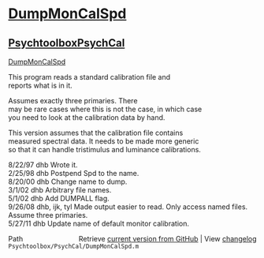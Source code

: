 # [DumpMonCalSpd](DumpMonCalSpd)
## [Psychtoolbox](Psychtoolbox)[PsychCal](PsychCal)

[DumpMonCalSpd](DumpMonCalSpd)  
  
This program reads a standard calibration file and  
reports what is in it.  
  
Assumes exactly three primaries.  There  
may be rare cases where this is not the case, in which case  
you need to look at the calibration data by hand.  
  
This version assumes that the calibration file contains  
measured spectral data.  It needs to be made more generic  
so that it can handle tristimulus and luminance calibrations.  
  
8/22/97  dhb  Wrote it.  
2/25/98  dhb  Postpend Spd to the name.  
8/20/00  dhb  Change name to dump.  
3/1/02   dhb  Arbitrary file names.  
5/1/02   dhb  Add DUMPALL flag.  
9/26/08  dhb, ijk, tyl  Made output easier to read.  Only access named files.  
              Assume three primaries.  
5/27/11  dhb  Update name of default monitor calibration.  




<div class="code_header" style="text-align:right;">
  <span style="float:left;">Path&nbsp;&nbsp;</span> <span class="counter">Retrieve <a href=
  "https://raw.github.com/Psychtoolbox-3/Psychtoolbox-3/beta/Psychtoolbox/PsychCal/DumpMonCalSpd.m">current version from GitHub</a> | View <a href=
  "https://github.com/Psychtoolbox-3/Psychtoolbox-3/commits/beta/Psychtoolbox/PsychCal/DumpMonCalSpd.m">changelog</a></span>
</div>
<div class="code">
  <code>Psychtoolbox/PsychCal/DumpMonCalSpd.m</code>
</div>

